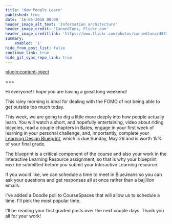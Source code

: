 ```yaml
---
title: 'How People Learn'
published: true
date: '16-05-2018 00:00'
header_image_alt_text: 'Information architecture'
header_image_credit: 'CannedTuna, Flickr.com'
header_image_creditlink: 'https://www.flickr.com/photos/cannedtuna/4853380320/'
summary:
    enabled: '1'
hide_from_post_list: false
continue_link: true
hide_git_sync_repo_link: true
---
```


[plugin:content-inject](/edci335/home/_important-reminders)



===

Hi everyone! I hope you are having a great long weekend!

This rainy morning is ideal for dealing with the FOMO of not being able to get outside too much today.

This week, we are going to dig a little more deeply into how people actually learn. You will watch a short, and hopefully entertaining, video about riding bicycles, read a couple chapters in Bates, engage in your first week of learning in your personal challenge, and, importantly, complete your [Learning Design Blueprint](https://edtechuvic.ca/edci335/cooperative-learning), which is due Sunday, May 26 and is worth 15% of your final grade.

The blueprint is a critical component of the course and also your work in the Interactive Learning Resource assignment, so that is why your blueprint `must` be submitted before you submit your Interactive Learning resource.

If you would like, we can schedule a time to meet in BlueJeans so you can ask your questions and get responses all at once rather than a bajillion emails.

I've added a Doodle poll to CourseSpaces that will allow us to schedule a time. I'll pick the most popular time.

I'll be reading your first graded posts over the next couple days. Thank you all for your work!
